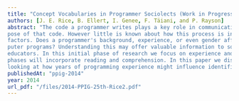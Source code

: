 ```yaml
---
title: "Concept Vocabularies in Programmer Sociolects (Work in Progress)"
authors: [J. E. Rice, B. Ellert, I. Genee, F. Täiani, and P. Rayson]
abstract: "The code a programmer writes plays a key role in communicating the intent and pur-
pose of that code. However little is known about how this process is influenced by sociological
factors. Does a programmer's background, experience, or even gender affect how they write com-
puter programs? Understanding this may offer valuable information to software developers and
educators. In this initial phase of research we focus on experience and writing, while upcoming
phases will incorporate reading and comprehension. In this paper we discuss an early experiment
looking at how years of programming experience might influence identifier formation."
publishedAt: "ppig-2014"
year: 2014
url_pdf: "/files/2014-PPIG-25th-Rice2.pdf"
---
```

